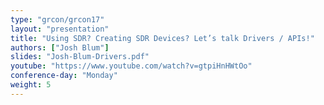 ```yaml
---
type: "grcon/grcon17"
layout: "presentation"
title: "Using SDR? Creating SDR Devices? Let’s talk Drivers / APIs!"
authors: ["Josh Blum"]
slides: "Josh-Blum-Drivers.pdf"
youtube: "https://www.youtube.com/watch?v=gtpiHnHWtOo"
conference-day: "Monday"
weight: 5
---
```

